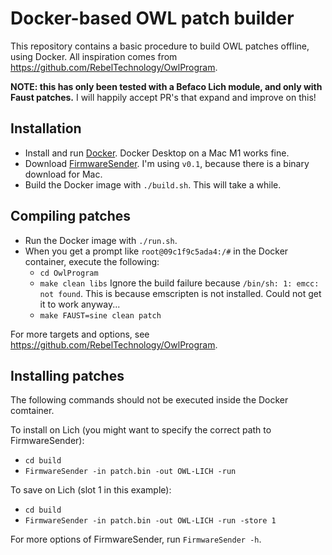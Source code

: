 # Docker-based OWL patch builder

This repository contains a basic procedure to build OWL patches offline, using Docker.
All inspiration comes from https://github.com/RebelTechnology/OwlProgram.

**NOTE: this has only been tested with a Befaco Lich module, and only with Faust patches.**
I will happily accept PR's that expand and improve on this!


## Installation

* Install and run [Docker](https://www.docker.com). Docker Desktop on a Mac M1 works fine.
* Download [FirmwareSender](https://github.com/pingdynasty/FirmwareSender/releases/tag/v0.1).
  I'm using `v0.1`, because there is a binary download for Mac.
* Build the Docker image with `./build.sh`. This will take a while.

## Compiling patches

* Run the Docker image with `./run.sh`.
* When you get a prompt like `root@09c1f9c5ada4:/#` in the Docker container, execute the following:
  * `cd OwlProgram`
  * `make clean libs`
    Ignore the build failure because `/bin/sh: 1: emcc: not found`. This is because emscripten is not installed. Could not get it to work anyway...
  * `make FAUST=sine clean patch`

For more targets and options, see https://github.com/RebelTechnology/OwlProgram.

## Installing patches

The following commands should not be executed inside the Docker comtainer.

To install on Lich (you might want to specify the correct path to FirmwareSender):
* `cd build`
* `FirmwareSender -in patch.bin -out OWL-LICH -run`

To save on Lich (slot 1 in this example):
* `cd build`
* `FirmwareSender -in patch.bin -out OWL-LICH -run -store 1`

For more options of FirmwareSender, run `FirmwareSender -h`.